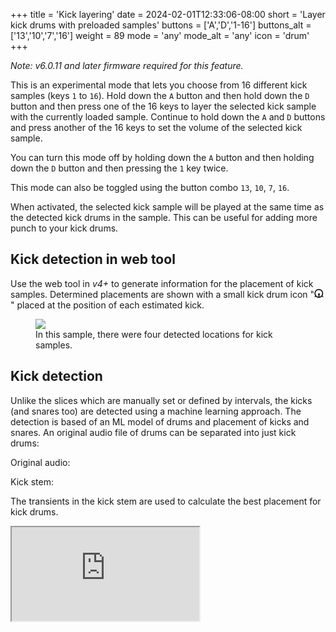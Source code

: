 +++
title = 'Kick layering'
date = 2024-02-01T12:33:06-08:00
short = 'Layer kick drums with preloaded samples'
buttons = ['A','D','1-16']
buttons_alt = ['13','10','7','16']
weight = 89
mode = 'any'
mode_alt = 'any'
icon = 'drum'
+++

*Note: v6.0.11 and later firmware required for this feature.*

This is an experimental mode that lets you choose from 16 different kick samples (keys `1` to `16`). Hold down the `A` button and then hold down the `D` button and then press one of the 16 keys to layer the selected kick sample with the currently loaded sample. Continue to hold down the `A` and `D` buttons and press another of the 16 keys to set the volume of the selected kick sample. 

You can turn this mode off by holding down the `A` button and then holding down the `D` button and then pressing the `1` key twice. 

This mode can also be toggled using the button combo `13`, `10`, `7`, `16`.


When activated, the selected kick sample will be played at the same time as the detected kick drums in the sample. This can be useful for adding more punch to your kick drums. 


## Kick detection in web tool

Use the web tool in *v4+* to generate information for the placement of kick samples. Determined placements are shown with a small kick drum icon "<svg style="display:inline-block; width:15px" width="100%" height="100%" viewBox="0 0 20 19" version="1.1" xmlns="http://www.w3.org/2000/svg" xmlns:xlink="http://www.w3.org/1999/xlink" xml:space="preserve" xmlns:serif="http://www.serif.com/" style="fill-rule:evenodd;clip-rule:evenodd;stroke-linecap:round;stroke-linejoin:round;stroke-miterlimit:1.5;">
    <g transform="matrix(1,0,0,1,-24.5,-564.5)">
        <g>
            <g transform="matrix(1,0,0,0.957143,-1,23.2786)">
                <ellipse cx="35.25" cy="575.25" rx="8.25" ry="8.75" style="fill:none;stroke:black;stroke-width:2.04px;"></ellipse>
            </g>
            <g transform="matrix(1,0,0,1.33333,0,-191.5)">
                <ellipse cx="34.5" cy="575.25" rx="1" ry="0.75" style="fill:none;stroke:black;stroke-width:1.7px;"></ellipse>
            </g>
            <g transform="matrix(1,0,0,0.857143,0,82.2143)">
                <path d="M34.5,575.5L34.5,582.5" style="fill:none;stroke:black;stroke-width:2.15px;"></path>
            </g>
            <path d="M25.5,581.5L28,579.5" style="fill:none;stroke:black;stroke-width:2px;"></path>
            <path d="M43.5,581.5L40.5,579.5" style="fill:none;stroke:black;stroke-width:2px;"></path>
        </g>
    </g>
</svg>" placed at the position of each estimated kick.

<figure class="imgcombo">
<img src="/img/kicks.webp">
<figcaption>In this sample, there were four detected locations for kick samples.</figcaption>
</figure>

## Kick detection

Unlike the slices which are manually set or defined by intervals, the kicks (and snares too) are detected using a machine learning approach. The detection is based of an ML model of drums and placement of kicks and snares. An original audio file of drums can be separated into just kick drums:

Original audio:

<audio src="/wave/amen_beats8_bpm172.mp3" class="waveform"></audio>

Kick stem:

<audio src="/wave/bombo.mp3" class="waveform"></audio>


The transients in the kick stem are used to calculate the best placement for kick drums.

<!-- Snare stem:

<audio src="/wave/redoblante.mp3" class="waveform"></audio> -->




<script src="/wave/wavesurfer.js"></script>
<script src="/wave/waveform.js"></script>
<!-- 
The stems are used to determine the position of kicks or snares within a piece of audio. The model if far from perfect, but it is surprsingly good.  -->


<div class="plyr__video-embed" id="player">
  <iframe
    src="https://www.youtube.com/embed/313Va6h9Ldc?origin=https://plyr.io&amp;iv_load_policy=3&amp;modestbranding=1&amp;playsinline=1&amp;showinfo=0&amp;rel=0&amp;enablejsapi=1"
    allowfullscreen
    allowtransparency
    allow="autoplay"
  ></iframe>
</div>